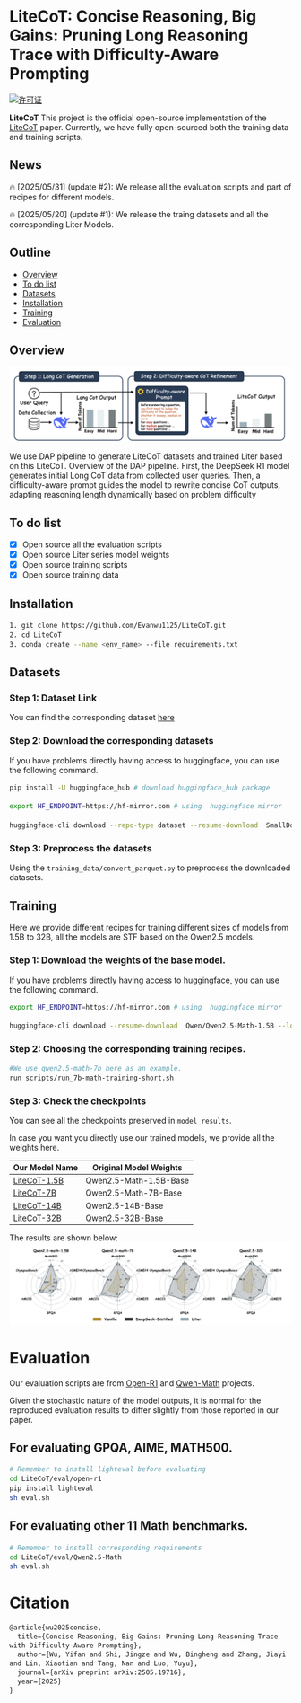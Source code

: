 # LiteCoT: Concise Reasoning, Big Gains: Pruning Long Reasoning Trace with Difficulty-Aware Prompting

[![许可证](https://img.shields.io/badge/许可证-Apache%202.0-blue.svg)](https://github.com/huggingface/open-r1/blob/main/LICENSE)

**LiteCoT** This project is the official open-source implementation of the [LiteCoT]() paper. Currently, we have fully open-sourced both the training data and training scripts.

## News

🔥 [2025/05/31] (update #2): We release all the evaluation scripts and part of recipes for different models.

🔥 [2025/05/20] (update #1): We release the traing datasets and all the corresponding Liter Models.

## Outline

* [Overview](#Overview)
* [To do list](#TODO)
* [Datasets](#Datasets)
* [Installation](#Installation)
* [Training](#Training)
* [Evaluation](#Evaluation)


## Overview

![Alt text](assets/teaserfigure.png)

We use DAP pipeline to generate LiteCoT datasets and trained Liter based on this LiteCoT.
Overview of the DAP pipeline. First, the DeepSeek R1 model generates initial Long CoT
data from collected user queries. Then, a difficulty-aware prompt guides the model to rewrite concise
CoT outputs, adapting reasoning length dynamically based on problem difficulty


## To do list

- [x] Open source all the evaluation scripts
- [x] Open source Liter series model weights
- [x] Open source training scripts
- [x] Open source training data

## Installation

```bash
1. git clone https://github.com/Evanwu1125/LiteCoT.git
2. cd LiteCoT
3. conda create --name <env_name> --file requirements.txt
```

## Datasets

### Step 1: Dataset Link
You can find the corresponding dataset [here](https://huggingface.co/datasets/SmallDoge/SmallThoughts)

### Step 2: Download the corresponding datasets

If you have problems directly having access to huggingface, you can use the following command.
```bash
pip install -U huggingface_hub # download huggingface_hub package

export HF_ENDPOINT=https://hf-mirror.com # using  huggingface mirror

huggingface-cli download --repo-type dataset --resume-download  SmallDoge/SmallThoughts --local-dir /path/to/your/dir # terminal download command

```
### Step 3: Preprocess the datasets

Using the ```training_data/convert_parquet.py``` to preprocess the downloaded datasets.

## Training
Here we provide different recipes for training different sizes of models from 1.5B to 32B, all the models are STF based on the Qwen2.5 models.

### Step 1: Download the weights of the base model.

  
If you have problems directly having access to huggingface, you can use the following command.
```bash
export HF_ENDPOINT=https://hf-mirror.com # using  huggingface mirror

huggingface-cli download --resume-download  Qwen/Qwen2.5-Math-1.5B --local-dir model_results/qwen2.5-math-1.5b # terminal download command

```

### Step 2: Choosing the corresponding training recipes.
```bash
#We use qwen2.5-math-7b here as an example.
run scripts/run_7b-math-training-short.sh
```

### Step 3: Check the checkpoints

You can see all the checkpoints preserved in ```model_results```.


In case you want you directly use our trained models, we provide all the weights here.

| Our Model Name | Original Model Weights |
|----------------|------------------------|
| [LiteCoT-1.5B](Evanwu50020/qwen2.5-1.5b-math-shortcot-100k) | Qwen2.5-Math-1.5B-Base |
| [LiteCoT-7B](Evanwu50020/qwen2.5-7b-math-shortcot-100k) | Qwen2.5-Math-7B-Base |
| [LiteCoT-14B](SmallDoge/Qwen2.5-14B-shortcot-100k) | Qwen2.5-14B-Base |
| [LiteCoT-32B](SmallDoge/Qwen2.5-32B-shortcot-100k) | Qwen2.5-32B-Base | 
            
The results are shown below:
![Alt text](assets/scatter_short_vs_ds.png)

# Evaluation

Our evaluation scripts are from [Open-R1](https://github.com/huggingface/open-r1) and [Qwen-Math](https://github.com/QwenLM/Qwen2.5-Math) projects.

Given the stochastic nature of the model outputs, it is normal for the reproduced evaluation results to differ slightly from those reported in our paper.

## For evaluating GPQA, AIME, MATH500.

```bash
# Remember to install lighteval before evaluating 
cd LiteCoT/eval/open-r1
pip install lighteval
sh eval.sh
```


## For evaluating other 11 Math benchmarks.

```bash
# Remember to install corresponding requirements
cd LiteCoT/eval/Qwen2.5-Math
sh eval.sh
```

# Citation

```
@article{wu2025concise,
  title={Concise Reasoning, Big Gains: Pruning Long Reasoning Trace with Difficulty-Aware Prompting},
  author={Wu, Yifan and Shi, Jingze and Wu, Bingheng and Zhang, Jiayi and Lin, Xiaotian and Tang, Nan and Luo, Yuyu},
  journal={arXiv preprint arXiv:2505.19716},
  year={2025}
}
```

            
            
            
            
            
            
            
            
            
          
